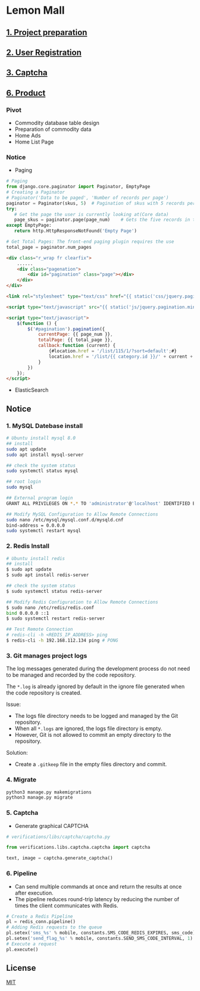# Lemon Mall

## [1. Project preparation](./docs/01_project/README.md)

## [2. User Registration](./docs/02_user_registration/README.md)

## [3. Captcha](./docs/03_captcha/README.md)
## [6. Product](./docs/06_product/README.md)
### Pivot
- Commodity database table design
- Preparation of commodity data
- Home Ads
- Home List Page
### Notice
 - Paging
```python
# Paging
from django.core.paginator import Paginator, EmptyPage
# Creating a Paginator
# Paginator('Data to be paged', 'Number of records per page')
paginator = Paginator(skus, 5)  # Pagination of skus with 5 records per page
try:
   # Get the page the user is currently looking at(Core data)
   page_skus = paginator.page(page_num)    # Gets the five records in the page_nums page.
except EmptyPage:
   return http.HttpResponseNotFound('Empty Page')

# Get Total Pages: The front-end paging plugin requires the use
total_page = paginator.num_pages
```
```html
<div class="r_wrap fr clearfix">
    ......
    <div class="pagenation">
        <div id="pagination" class="page"></div>
    </div>
</div>

<link rel="stylesheet" type="text/css" href="{{ static('css/jquery.pagination.css') }}">

<script type="text/javascript" src="{{ static('js/jquery.pagination.min.js') }}"></script>

<script type="text/javascript">
    $(function () {
        $('#pagination').pagination({
            currentPage: {{ page_num }},
            totalPage: {{ total_page }},
            callback:function (current) {
                {#location.href = '/list/115/1/?sort=default';#}
                location.href = '/list/{{ category.id }}/' + current + '/?sort={{ sort }}';
            }
        })
    });
</script>
```
 - ElasticSearch

## Notice
### 1. MySQL Datebase install
```bash
# Ubuntu install mysql 8.0
## install
sudo apt update
sudo apt install mysql-server

## check the system status
sudo systemctl status mysql

## root login
sudo mysql

## External program login
GRANT ALL PRIVILEGES ON *.* TO 'administrator'@'localhost' IDENTIFIED BY 'very_strong_password';

## Modify MySQL Configuration to Allow Remote Connections
sudo nano /etc/mysql/mysql.conf.d/mysqld.cnf
bind-address = 0.0.0.0
sudo systemctl restart mysql
```
### 2. Redis Install
```bash
# Ubuntu install redis
## install
$ sudo apt update
$ sudo apt install redis-server

## check the system status
$ sudo systemctl status redis-server

## Modify Redis Configuration to Allow Remote Connections
$ sudo nano /etc/redis/redis.conf
bind 0.0.0.0 ::1
$ sudo systemctl restart redis-server

## Test Remote Connection
# redis-cli -h <REDIS_IP_ADDRESS> ping
$ redis-cli -h 192.168.112.134 ping # PONG
```
### 3. Git manages project logs
The log messages generated during the development process do not need to be managed and recorded by the code repository.

The `*.log` is already ignored by default in the ignore file generated when the code repository is created.

Issue:
- The logs file directory needs to be logged and managed by the Git repository.
- When all `*.logs` are ignored, the logs file directory is empty.
- However, Git is not allowed to commit an empty directory to the repository.

Solution:
- Create a `.gitkeep` file in the empty files directory and commit.
### 4. Migrate
```bash
python3 manage.py makemigrations
python3 manage.py migrate
```
### 5. Captcha
 - Generate graphical CAPTCHA
```python
# verifications/libs/captcha/captcha.py
```
```python
from verifications.libs.captcha.captcha import captcha

text, image = captcha.generate_captcha()
```
### 6. Pipeline
 - Can send multiple commands at once and return the results at once after execution.
 - The pipeline reduces round-trip latency by reducing the number of times the client communicates with Redis.
```python
# Create a Redis Pipeline
pl = redis_conn.pipeline()
# Adding Redis requests to the queue
pl.setex('sms_%s' % mobile, constants.SMS_CODE_REDIS_EXPIRES, sms_code)
pl.setex('send_flag_%s' % mobile, constants.SEND_SMS_CODE_INTERVAL, 1)
# Execute a request
pl.execute()
```
## License

[MIT](https://choosealicense.com/licenses/mit/)